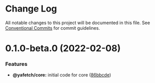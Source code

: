 # Change Log

All notable changes to this project will be documented in this file.
See [Conventional Commits](https://conventionalcommits.org) for commit guidelines.

# 0.1.0-beta.0 (2022-02-08)


### Features

* **@yafetch/core:** initial code for core ([86bbcde](https://github.com/chickencoding123/yafetch/commit/86bbcde46aed9da29c1c10cd628169bea3488575))
